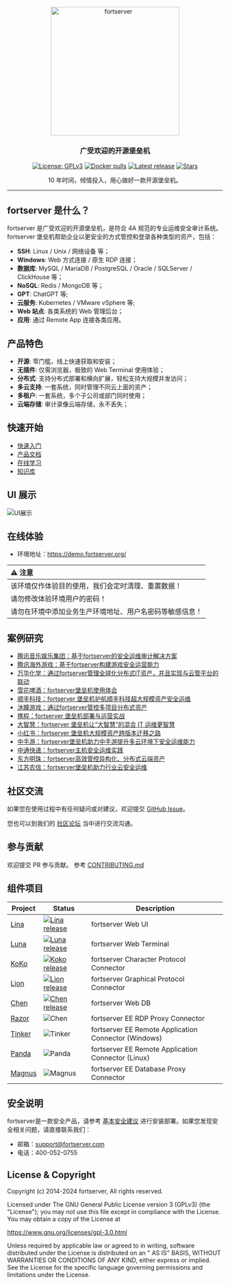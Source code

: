 <p align="center">
  <a href="https://fortserver.org"><img src="https://download.fortserver.org/images/fortserver-logo.svg" alt="fortserver" width="300" /></a>
</p>
<h3 align="center">广受欢迎的开源堡垒机</h3>

<p align="center">
  <a href="https://www.gnu.org/licenses/gpl-3.0.html"><img src="https://img.shields.io/github/license/fortserver/fortserver" alt="License: GPLv3"></a>
  <a href="https://hub.docker.com/u/fortserver"><img src="https://img.shields.io/docker/pulls/fortserver/jms_all.svg" alt="Docker pulls"></a>
  <a href="https://github.com/fortserver/fortserver/releases/latest"><img src="https://img.shields.io/github/v/release/fortserver/fortserver" alt="Latest release"></a>
  <a href="https://github.com/fortserver/fortserver"><img src="https://img.shields.io/github/stars/fortserver/fortserver?color=%231890FF&style=flat-square" alt="Stars"></a>
</p>


<p align="center">
    10 年时间，倾情投入，用心做好一款开源堡垒机。
</p>

------------------------------
## fortserver 是什么？

fortserver 是广受欢迎的开源堡垒机，是符合 4A 规范的专业运维安全审计系统。fortserver 堡垒机帮助企业以更安全的方式管控和登录各种类型的资产，包括：

- **SSH**: Linux / Unix / 网络设备 等；
- **Windows**: Web 方式连接 / 原生 RDP 连接；
- **数据库**: MySQL / MariaDB / PostgreSQL / Oracle / SQLServer / ClickHouse 等；
- **NoSQL**: Redis / MongoDB 等；
- **GPT**: ChatGPT 等;
- **云服务**: Kubernetes / VMware vSphere 等;
- **Web 站点**: 各类系统的 Web 管理后台；
- **应用**: 通过 Remote App 连接各类应用。

## 产品特色

- **开源**: 零门槛，线上快速获取和安装；
- **无插件**: 仅需浏览器，极致的 Web Terminal 使用体验；
- **分布式**: 支持分布式部署和横向扩展，轻松支持大规模并发访问；
- **多云支持**: 一套系统，同时管理不同云上面的资产；
- **多租户**: 一套系统，多个子公司或部门同时使用；
- **云端存储**: 审计录像云端存储，永不丢失；

## 快速开始

- [快速入门](https://docs.fortserver.org/zh/v3/quick_start/)
- [产品文档](https://docs.fortserver.org)
- [在线学习](https://edu.fortserver.com/page/2635362)
- [知识库](https://kb.fortserver.com/categories/fortserver)

## UI 展示

![UI展示](https://docs.fortserver.org/zh/v3/img/dashboard.png)

## 在线体验

- 环境地址：<https://demo.fortserver.org/>

| :warning: 注意                 |
|:-----------------------------|
| 该环境仅作体验目的使用，我们会定时清理、重置数据！    |
| 请勿修改体验环境用户的密码！               |
| 请勿在环境中添加业务生产环境地址、用户名密码等敏感信息！ |

## 案例研究

- [腾讯音乐娱乐集团：基于fortserver的安全运维审计解决方案](https://blog.fortserver.com/?p=a04cdf0d-6704-4d18-9b40-9180baecd0e2)
- [腾讯海外游戏：基于fortserver构建游戏安全运营能力](https://blog.fortserver.com/?p=3704)
- [万华化学：通过fortserver管理全球化分布式IT资产，并且实现与云管平台的联动](https://blog.fortserver.com/?p=3504)
- [雪花啤酒：fortserver堡垒机使用体会](https://blog.fortserver.com/?p=3412)
- [顺丰科技：fortserver 堡垒机护航顺丰科技超大规模资产安全运维](https://blog.fortserver.com/?p=1147)
- [沐瞳游戏：通过fortserver管控多项目分布式资产](https://blog.fortserver.com/?p=3213)
- [携程：fortserver 堡垒机部署与运营实战](https://blog.fortserver.com/?p=851)
- [大智慧：fortserver 堡垒机让“大智慧”的混合 IT 运维更智慧](https://blog.fortserver.com/?p=882)
- [小红书：fortserver 堡垒机大规模资产跨版本迁移之路](https://blog.fortserver.com/?p=516)
- [中手游：fortserver堡垒机助力中手游提升多云环境下安全运维能力](https://blog.fortserver.com/?p=732)
- [中通快递：fortserver主机安全运维实践](https://blog.fortserver.com/?p=708)
- [东方明珠：fortserver高效管控异构化、分布式云端资产](https://blog.fortserver.com/?p=687)
- [江苏农信：fortserver堡垒机助力行业云安全运维](https://blog.fortserver.com/?p=666)

## 社区交流

如果您在使用过程中有任何疑问或对建议，欢迎提交 [GitHub Issue](https://github.com/fortserver/fortserver/issues/new/choose)。

您也可以到我们的 [社区论坛](https://bbs.fortserver.com/c/js/5) 当中进行交流沟通。

## 参与贡献

欢迎提交 PR 参与贡献。 参考 [CONTRIBUTING.md](https://github.com/fortserver/fortserver/blob/dev/CONTRIBUTING.md)

## 组件项目


| Project                                                | Status                                                                                                                                                                 | Description                                                                                             |
|--------------------------------------------------------|------------------------------------------------------------------------------------------------------------------------------------------------------------------------|---------------------------------------------------------------------------------------------------------|
| [Lina](https://github.com/fortserver/lina)             | <a href="https://github.com/fortserver/lina/releases"><img alt="Lina release" src="https://img.shields.io/github/release/fortserver/lina.svg" /></a>                   | fortserver Web UI                                                                                       |
| [Luna](https://github.com/fortserver/luna)             | <a href="https://github.com/fortserver/luna/releases"><img alt="Luna release" src="https://img.shields.io/github/release/fortserver/luna.svg" /></a>                   | fortserver Web Terminal                                                                                 |
| [KoKo](https://github.com/fortserver/koko)             | <a href="https://github.com/fortserver/koko/releases"><img alt="Koko release" src="https://img.shields.io/github/release/fortserver/koko.svg" /></a>                   | fortserver Character Protocol Connector                                                                 |
| [Lion](https://github.com/fortserver/lion)             | <a href="https://github.com/fortserver/lion/releases"><img alt="Lion release" src="https://img.shields.io/github/release/fortserver/lion.svg" /></a>                   | fortserver Graphical Protocol Connector                                                                 |
| [Chen](https://github.com/fortserver/chen)             | <a href="https://github.com/fortserver/chen/releases"><img alt="Chen release" src="https://img.shields.io/github/release/fortserver/chen.svg" />                       | fortserver Web DB                                                                                       |  
| [Razor](https://github.com/fortserver/razor)           | <img alt="Chen" src="https://img.shields.io/badge/release-private-red" />                                                                                              | fortserver EE RDP Proxy Connector                                                                          |
| [Tinker](https://github.com/fortserver/tinker)         | <img alt="Tinker" src="https://img.shields.io/badge/release-private-red" />                                                                                            | fortserver EE Remote Application Connector (Windows)                                                       |
| [Panda](https://github.com/fortserver/Panda)           | <img alt="Panda" src="https://img.shields.io/badge/release-private-red" />                                                                                             | fortserver EE Remote Application Connector (Linux)                                                         |
| [Magnus](https://github.com/fortserver/magnus)         | <img alt="Magnus" src="https://img.shields.io/badge/release-private-red" />                                                                                            | fortserver EE Database Proxy Connector                                                                     |
## 安全说明

fortserver是一款安全产品，请参考 [基本安全建议](https://docs.fortserver.org/zh/master/install/install_security/)
进行安装部署。如果您发现安全相关问题，请直接联系我们：

- 邮箱：support@fortserver.com
- 电话：400-052-0755

## License & Copyright

Copyright (c) 2014-2024 fortserver, All rights reserved.

Licensed under The GNU General Public License version 3 (GPLv3)  (the "License"); you may not use this file except in
compliance with the License. You may obtain a copy of the License at

https://www.gnu.org/licenses/gpl-3.0.html

Unless required by applicable law or agreed to in writing, software distributed under the License is distributed on an "
AS IS" BASIS, WITHOUT WARRANTIES OR CONDITIONS OF ANY KIND, either express or implied. See the License for the specific
language governing permissions and limitations under the License.
